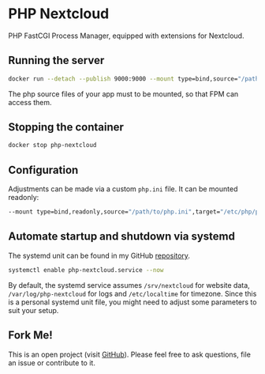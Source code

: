 # PHP Nextcloud
PHP FastCGI Process Manager, equipped with extensions for Nextcloud.

## Running the server
```bash
docker run --detach --publish 9000:9000 --mount type=bind,source="/path/to/app",target="/path/to/app" --name php-nextcloud hetsh/php-nextcloud
```
The php source files of your app must to be mounted, so that FPM can access them.

## Stopping the container
```bash
docker stop php-nextcloud
```

## Configuration
Adjustments can be made via a custom `php.ini` file. It can be mounted readonly:
```bash
--mount type=bind,readonly,source="/path/to/php.ini",target="/etc/php/php.ini"
```

## Automate startup and shutdown via systemd
The systemd unit can be found in my GitHub [repository](https://github.com/Hetsh/docker-php-nextcloud).
```bash
systemctl enable php-nextcloud.service --now
```
By default, the systemd service assumes `/srv/nextcloud` for website data, `/var/log/php-nextcloud` for logs and `/etc/localtime` for timezone.
Since this is a personal systemd unit file, you might need to adjust some parameters to suit your setup.

## Fork Me!
This is an open project (visit [GitHub](https://github.com/Hetsh/docker-php-nextcloud)).
Please feel free to ask questions, file an issue or contribute to it.
